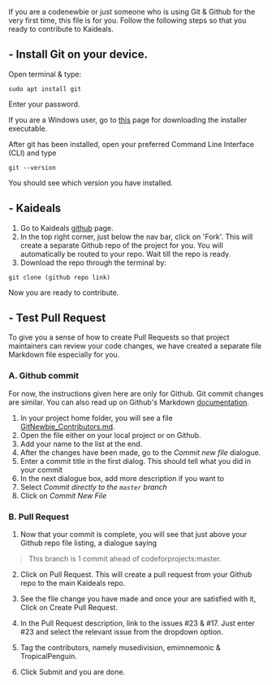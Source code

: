 If you are a codenewbie or just someone who is using Git & Github for the very first time, this file is for you. Follow the following steps so that you ready to contribute to Kaideals.

## - Install Git on your device.

  Open terminal & type:
  
  ```sudo apt install git``` 
  
  Enter your password.
  
  If you are a Windows user, go to [this](https://git-for-windows.github.io/) page for downloading the installer executable.
  
  After git has been installed, open your preferred Command Line Interface (CLI) and type 
  
  ```git --version```
  
  You should see which version you have installed. 
  
## - Kaideals 

1. Go to Kaideals [github](https://github.com/codeforprojects/kaideals) page.
2. In the top right corner, just below the nav bar, click on 'Fork'. This will create a separate Github repo of the project for you. You will automatically be routed to your repo. Wait till the repo is ready.
3. Download the repo through the terminal by:

```git clone (github repo link)```

Now you are ready to contribute.

## - Test Pull Request

To give you a sense of how to create Pull Requests so that project maintainers can review your code changes, we have created a separate file Markdown file especially for you. 

### A. Github commit

For now, the instructions given here are only for Github. Git commit changes are similar. You can also read up on Github's Markdown [documentation](https://guides.github.com/features/mastering-markdown/).

1. In your project home folder, you will see a file [GitNewbie_Contributors.md](GitNewbie_Contributors.md).
2. Open the file either on your local project or on Github. 
3. Add your name to the list at the end.
4. After the changes have been made, go to the *Commit new file* dialogue.
5. Enter a commit title in the first dialog. This should tell what you did in your commit
5. In the next dialogue box, add more description if you want to
6. Select *Commit directly to the ```master``` branch*
7. Click on *Commit New File*

### B. Pull Request

1. Now that your commit is complete, you will see that just above your Github repo file listing, a dialogue saying 

> This branch is 1 commit ahead of codeforprojects:master. 

2. Click on Pull Request. This will create a pull request from your Github repo to the main Kaideals repo. 

3. See the file change you have made and once your are satisfied with it, Click on Create Pull Request. 

4. In the Pull Request description, link to the issues #23 & #17. Just enter #23 and select the relevant issue from the dropdown option. 

5. Tag the contributors, namely musedivision, emimnemonic & TropicalPenguin. 

6. Click Submit and you are done. 
